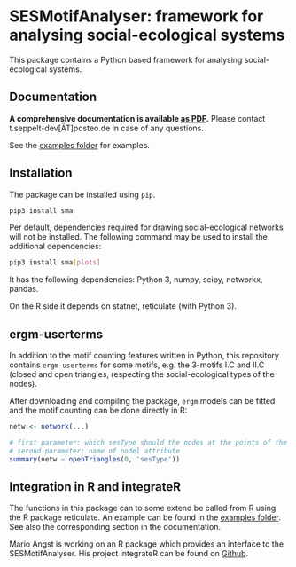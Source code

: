# SESMotifAnalyser: framework for analysing social-ecological systems

This package contains a Python based framework for analysing social-ecological systems.


## Documentation

**A comprehensive documentation is available [as PDF](https://gitlab.com/t.seppelt/sesmotifanalyser/raw/master/doc/_build/latex/SESMotifAnalyser.pdf?inline=false).**
Please contact t.seppelt-dev[ÄT]posteo.de in case of any questions.

See the [examples folder](https://gitlab.com/t.seppelt/sesmotifanalyser/raw/master/examples/) for examples.

## Installation

The package can be installed using ``pip``.

```bash
pip3 install sma
```

Per default, dependencies required for drawing social-ecological networks will not
be installed. The following command may be used to install the additional dependencies:

```bash
pip3 install sma[plots]
```

It has the following dependencies: Python 3, numpy, scipy, networkx, pandas.

On the R side it depends on statnet, reticulate (with Python 3).


## ergm-userterms

In addition to the motif counting features written in Python, this repository contains `ergm-userterms` for some motifs, e.g. the 3-motifs I.C and II.C (closed and open triangles,
respecting the social-ecological types of the nodes).

After downloading and compiling the package, `ergm` models can be fitted and the motif counting
can be done directly in R:

```R
netw <- network(...)

# first parameter: which sesType should the nodes at the points of the triangles have
# second parameter: name of nodel attribute
summary(netw ~ openTriangles(0, 'sesType'))
```

## Integration in R and integrateR

The functions in this package can to some extend be called from R using the R package reticulate. An example can be found in the [examples folder](https://gitlab.com/t.seppelt/sesmotifanalyser/raw/master/examples/example.R). See also the corresponding section in the documentation.

Mario Angst is working on an R package which provides an interface to the SESMotifAnalyser. His project integrateR can be found on [Github](https://github.com/marioangst/integrateR).
